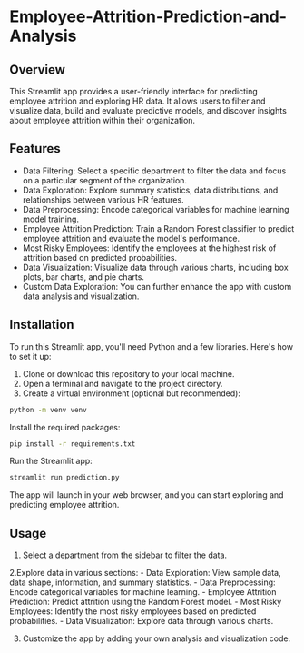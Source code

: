 # Employee-Attrition-Prediction-and-Analysis

## Overview

This Streamlit app provides a user-friendly interface for predicting employee attrition and exploring HR data. It allows users to filter and visualize data, build and evaluate predictive models, and discover insights about employee attrition within their organization.

## Features

- Data Filtering: Select a specific department to filter the data and focus on a particular segment of the organization.
- Data Exploration: Explore summary statistics, data distributions, and relationships between various HR features.
- Data Preprocessing: Encode categorical variables for machine learning model training.
- Employee Attrition Prediction: Train a Random Forest classifier to predict employee attrition and evaluate the model's performance.
- Most Risky Employees: Identify the employees at the highest risk of attrition based on predicted probabilities.
- Data Visualization: Visualize data through various charts, including box plots, bar charts, and pie charts.
- Custom Data Exploration: You can further enhance the app with custom data analysis and visualization.

## Installation

To run this Streamlit app, you'll need Python and a few libraries. Here's how to set it up:

1. Clone or download this repository to your local machine.
2. Open a terminal and navigate to the project directory.
3. Create a virtual environment (optional but recommended):
```bash
python -m venv venv
```

Install the required packages:
```bash
pip install -r requirements.txt
```

Run the Streamlit app:
```bash
streamlit run prediction.py
```

The app will launch in your web browser, and you can start exploring and predicting employee attrition.

## Usage

1. Select a department from the sidebar to filter the data.
   
2.Explore data in various sections:
    - Data Exploration: View sample data, data shape, information, and summary statistics.
    - Data Preprocessing: Encode categorical variables for machine learning.
    - Employee Attrition Prediction: Predict attrition using the Random Forest model.
    - Most Risky Employees: Identify the most risky employees based on predicted probabilities.
    - Data Visualization: Explore data through various charts.
    
3. Customize the app by adding your own analysis and visualization code.
